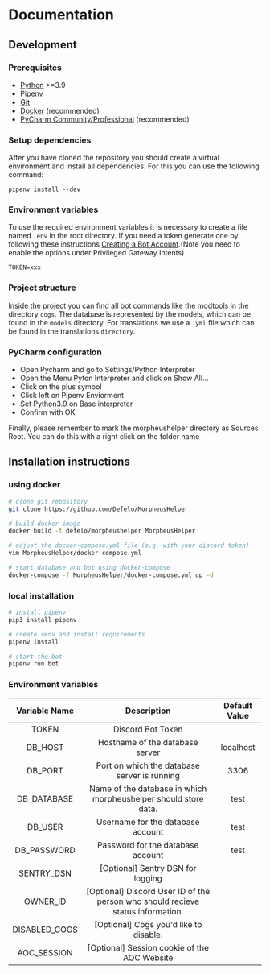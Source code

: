 # Documentation

## Development
### Prerequisites
- [Python](https://python.org/) >=3.9
- [Pipenv](https://github.com/pypa/pipenv/)
- [Git](https://git-scm.com/)
- [Docker](https://www.docker.com/) (recommended)
- [PyCharm Community/Professional](https://www.jetbrains.com/pycharm/) (recommended)

### Setup dependencies

After you have cloned the repository you should create a virtual environment and install all dependencies. For this you can use the following command:

```
pipenv install --dev
```

### Environment variables 
To use the required environment variables it is necessary to create a file named `.env` in the root directory. If you need a token generate one by following these instructions [Creating a Bot Account](https://discordpy.readthedocs.io/en/latest/discord.html).(Note you need to enable the options under Privileged Gateway Intents)

```
TOKEN=xxx
```

### Project structure 

Inside the project you can find all bot commands like the modtools in the directory `cogs`. 
The database is represented by the models, which can be found in the `models` directory. 
For translations we use a `.yml` file which can be found in the translations `directory`.

### PyCharm configuration 

* Open Pycharm and go to Settings/Python Interpreter
* Open the Menu Pyton Interpreter and click on Show All...
* Click on the plus symbol 
* Click left on Pipenv Enviorment
* Set Python3.9 on Base interpreter 
* Confirm with OK

Finally, please remember to mark the morpheushelper directory as Sources Root. You can do this with a right click on the folder name  


## Installation instructions

### using docker
```bash
# clone git repository
git clone https://github.com/Defelo/MorpheusHelper

# build docker image
docker build -t defelo/morpheushelper MorpheusHelper

# adjust the docker-compose.yml file (e.g. with your discord token)
vim MorpheusHelper/docker-compose.yml

# start database and bot using docker-compose
docker-compose -f MorpheusHelper/docker-compose.yml up -d
```

### local installation
```bash
# install pipenv
pip3 install pipenv

# create venv and install requirements
pipenv install

# start the bot
pipenv run bot
```

### Environment variables
| Variable Name |                                   Description                                   | Default Value |
|:-------------:|:-------------------------------------------------------------------------------:|:-------------:|
| TOKEN         | Discord Bot Token                                                               |               |
| DB_HOST       | Hostname of the database server                                                 | localhost     |
| DB_PORT       | Port on which the database server is running                                    | 3306          |
| DB_DATABASE   | Name of the database in which morpheushelper should store data.                 | test          |
| DB_USER       | Username for the database account                                               | test          |
| DB_PASSWORD   | Password for the database account                                               | test          |
| SENTRY_DSN    | [Optional] Sentry DSN for logging                                               |               |
| OWNER_ID      | [Optional] Discord User ID of the person who should recieve status information. |               |
| DISABLED_COGS | [Optional] Cogs you'd like to disable.                                          |               |
| AOC_SESSION   | [Optional] Session cookie of the AOC Website                                    |               |




